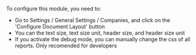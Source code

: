 To configure this module, you need to:

- Go to Settings / General Settings / Companies, and click on the 'Configure Document Layout' button
- You can the text size, text size unit, header size, and header size unit
- If you activate the debug mode, you can manually change the css of all reports. Only recomended for developers

